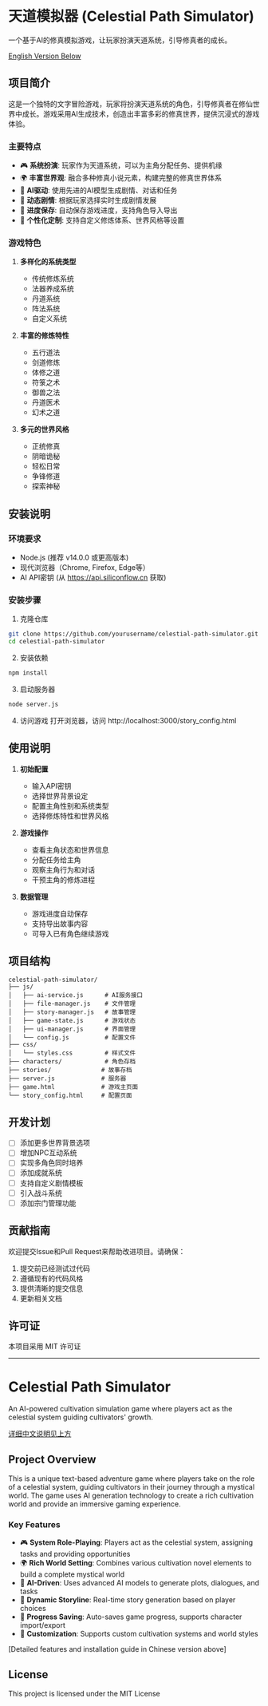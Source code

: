 # 天道模拟器 (Celestial Path Simulator)

一个基于AI的修真模拟游戏，让玩家扮演天道系统，引导修真者的成长。

[English Version Below](#english)

## 项目简介

这是一个独特的文字冒险游戏，玩家将扮演天道系统的角色，引导修真者在修仙世界中成长。游戏采用AI生成技术，创造出丰富多彩的修真世界，提供沉浸式的游戏体验。

### 主要特点

- 🎮 **系统扮演**: 玩家作为天道系统，可以为主角分配任务、提供机缘
- 🌍 **丰富世界观**: 融合多种修真小说元素，构建完整的修真世界体系
- 🤖 **AI驱动**: 使用先进的AI模型生成剧情、对话和任务
- 📝 **动态剧情**: 根据玩家选择实时生成剧情发展
- 💾 **进度保存**: 自动保存游戏进度，支持角色导入导出
- 🎨 **个性化定制**: 支持自定义修炼体系、世界风格等设置

### 游戏特色

1. **多样化的系统类型**
   - 传统修炼系统
   - 法器养成系统
   - 丹道系统
   - 阵法系统
   - 自定义系统

2. **丰富的修炼特性**
   - 五行道法
   - 剑道修炼
   - 体修之道
   - 符箓之术
   - 御兽之法
   - 丹道医术
   - 幻术之道

3. **多元的世界风格**
   - 正统修真
   - 阴暗诡秘
   - 轻松日常
   - 争锋修道
   - 探索神秘

## 安装说明

### 环境要求
- Node.js (推荐 v14.0.0 或更高版本)
- 现代浏览器（Chrome, Firefox, Edge等）
- AI API密钥 (从 https://api.siliconflow.cn 获取)

### 安装步骤

1. 克隆仓库
```bash
git clone https://github.com/yourusername/celestial-path-simulator.git
cd celestial-path-simulator
```

2. 安装依赖
```bash
npm install
```

3. 启动服务器
```bash
node server.js
```

4. 访问游戏
打开浏览器，访问 http://localhost:3000/story_config.html

## 使用说明

1. **初始配置**
   - 输入API密钥
   - 选择世界背景设定
   - 配置主角性别和系统类型
   - 选择修炼特性和世界风格

2. **游戏操作**
   - 查看主角状态和世界信息
   - 分配任务给主角
   - 观察主角行为和对话
   - 干预主角的修炼进程

3. **数据管理**
   - 游戏进度自动保存
   - 支持导出故事内容
   - 可导入已有角色继续游戏

## 项目结构

```
celestial-path-simulator/
├── js/
│   ├── ai-service.js      # AI服务接口
│   ├── file-manager.js    # 文件管理
│   ├── story-manager.js   # 故事管理
│   ├── game-state.js      # 游戏状态
│   ├── ui-manager.js      # 界面管理
│   └── config.js          # 配置文件
├── css/
│   └── styles.css         # 样式文件
├── characters/            # 角色存档
├── stories/              # 故事存档
├── server.js             # 服务器
├── game.html             # 游戏主页面
└── story_config.html     # 配置页面
```

## 开发计划

- [ ] 添加更多世界背景选项
- [ ] 增加NPC互动系统
- [ ] 实现多角色同时培养
- [ ] 添加成就系统
- [ ] 支持自定义剧情模板
- [ ] 引入战斗系统
- [ ] 添加宗门管理功能

## 贡献指南

欢迎提交Issue和Pull Request来帮助改进项目。请确保：
1. 提交前已经测试过代码
2. 遵循现有的代码风格
3. 提供清晰的提交信息
4. 更新相关文档

## 许可证

本项目采用 MIT 许可证

---

<a name="english"></a>
# Celestial Path Simulator

An AI-powered cultivation simulation game where players act as the celestial system guiding cultivators' growth.

[详细中文说明见上方](#天道模拟器-celestial-path-simulator)

## Project Overview

This is a unique text-based adventure game where players take on the role of a celestial system, guiding cultivators in their journey through a mystical world. The game uses AI generation technology to create a rich cultivation world and provide an immersive gaming experience.

### Key Features

- 🎮 **System Role-Playing**: Players act as the celestial system, assigning tasks and providing opportunities
- 🌍 **Rich World Setting**: Combines various cultivation novel elements to build a complete mystical world
- 🤖 **AI-Driven**: Uses advanced AI models to generate plots, dialogues, and tasks
- 📝 **Dynamic Storyline**: Real-time story generation based on player choices
- 💾 **Progress Saving**: Auto-saves game progress, supports character import/export
- 🎨 **Customization**: Supports custom cultivation systems and world styles

[Detailed features and installation guide in Chinese version above]

## License

This project is licensed under the MIT License